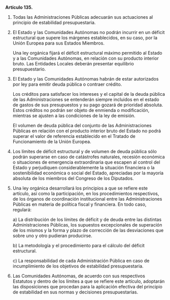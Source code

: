 **Artículo 135.**

1. Todas las Administraciones Públicas adecuarán sus actuaciones al principio de estabilidad presupuestaria.

2. El Estado y las Comunidades Autónomas no podrán incurrir en un déficit estructural que supere los márgenes establecidos, en su caso, por la Unión Europea para sus Estados Miembros.

	Una ley orgánica fijará el déficit estructural máximo permitido al Estado y a las Comunidades Autónomas, en relación con su producto interior bruto. Las Entidades Locales deberán presentar equilibrio presupuestario.

3. El Estado y las Comunidades Autónomas habrán de estar autorizados por ley para emitir deuda pública o contraer crédito.

	Los créditos para satisfacer los intereses y el capital de la deuda pública de las Administraciones se entenderán siempre incluidos en el estado de gastos de sus presupuestos y su pago gozará de prioridad absoluta. Estos créditos no podrán ser objeto de enmienda o modificación, mientras se ajusten a las condiciones de la ley de emisión.

	El volumen de deuda pública del conjunto de las Administraciones Públicas en relación con el producto interior bruto del Estado no podrá superar el valor de referencia establecido en el Tratado de Funcionamiento de la Unión Europea.

4. Los límites de déficit estructural y de volumen de deuda pública sólo podrán superarse en caso de catástrofes naturales, recesión económica o situaciones de emergencia extraordinaria que escapen al control del Estado y perjudiquen considerablemente la situación financiera o la sostenibilidad económica o social del Estado, apreciadas por la mayoría absoluta de los miembros del Congreso de los Diputados.

5. Una ley orgánica desarrollará los principios a que se refiere este artículo, así como la participación, en los procedimientos respectivos, de los órganos de coordinación institucional entre las Administraciones Públicas en materia de política fiscal y financiera. En todo caso, regulará:

	a) La distribución de los límites de déficit y de deuda entre las distintas Administraciones Públicas, los supuestos excepcionales de superación de los mismos y la forma y plazo de corrección de las desviaciones que sobre uno y otro pudieran producirse.

	b) La metodología y el procedimiento para el cálculo del déficit estructural.

	c) La responsabilidad de cada Administración Pública en caso de incumplimiento de los objetivos de estabilidad presupuestaria.

6. Las Comunidades Autónomas, de acuerdo con sus respectivos Estatutos y dentro de los límites a que se refiere este artículo, adoptarán las disposiciones que procedan para la aplicación efectiva del principio de estabilidad en sus normas y decisiones presupuestarias.